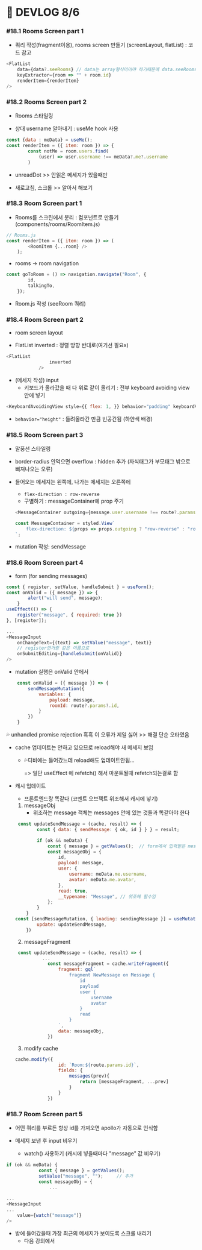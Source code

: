 # 🍳 DEVLOG 8/6

### #18.1 Rooms Screen part 1

- 쿼리 작성(fragment이용),  rooms screen 만들기 (screenLayout, flatList) : 코드 참고

```js
<FlatList
    data={data?.seeRooms} // data는 array형식이어야 하기때문에 data.seeRooms 를 넣음
    keyExtractor={room => "" + room.id}
    renderItem={renderItem}
/>
```



### #18.2 Rooms Screen part 2

- Rooms 스타일링

- 상대 username 알아내기 : useMe hook 사용

```js
const {data : meData} = useMe();
const renderItem = ({ item: room }) => {
        const notMe = room.users.find(
            (user) => user.username !== meData?.me?.username
        )
```

- unreadDot >> 안읽은 메세지가 있을때만

- 새로고침, 스크롤 >> 알아서 해보기



### #18.3 Room Screen part 1

- Rooms를 스크린에서 분리 : 컴포넌트로 만들기(components/rooms/RoomItem.js)

```js
// Rooms.js
const renderItem = ({ item: room }) => (
        <RoomItem {...room} />
    );
```

- rooms -> room navigation

```js
const goToRoom = () => navigation.navigate("Room", {
        id,
        talkingTo,
    });
```

- Room.js 작성 (seeRoom 쿼리)



### #18.4 Room Screen part 2

- room screen layout

- FlatList inverted : 정렬 방향 반대로(여기선 필요x)

```js
<FlatList
                inverted
            />
```

- (메세지 작성) input
  - 키보드가 올라갔을 때 다 위로 같이 올리기 : 전부 keyboard avoiding view 안에 넣기

```js
<KeyboardAvoidingView style={{ flex: 1, }} behavior="padding" keyboardVerticalOffset={160}>
```

- `behavior="height"` : 들려올라간 만큼 빈공간됨 (하얀색 배경)



### #18.5 Room Screen part 3

- 말풍선 스타일링 
- border-radius 안먹으면 overflow : hidden 추가 (자식태그가 부모태그 밖으로 삐져나오는 오류)



- 들어오는 메세지는 왼쪽에, 나가는 메세지는 오른쪽에

  - `flex-direction : row-reverse` 
  - 구별하기 : messageContainer에 prop 주기

  ```js
  <MessageContainer outgoing={message.user.username !== route?.params?.talkingTo?.username} >
  ```

  ```js
  const MessageContainer = styled.View`
      flex-direction: ${props => props.outgoing ? "row-reverse" : "row"};
  `;
  ```



- mutation 작성: sendMessage



### #18.6 Room Screen part 4

- form (for sending messages)

```js
const { register, setValue, handleSubmit } = useForm();
const onValid = ({ message }) => {
        alert("will send", message);
    }
useEffect(() => {
    register("message", { required: true })
}, [register]);

...
<MessageInput
    onChangeText={(text) => setValue("message", text)}
    // register한거랑 같은 이름으로
    onSubmitEditing={handleSubmit(onValid)}
/>
```

- mutation 실행은 onValid 안에서

```js
    const onValid = ({ message }) => {
        sendMessageMutation({
            variables: {
                payload: message,
                roomId: route?.params?.id,
            }
        })
    }
```

💦 unhandled promise rejection 흑흑 이 오류가 제일 싫어 >> 해결 단순 오타였음



- cache 업데이트는 안하고 있으므로 reload해야 새 메세지 보임

  - 💦디비에는 들어갔느데 reload해도 업데이트안됨...

    => 일단 useEffect 에 refetch()  해서 마운트될때 refetch되는걸로 함



- 캐시 업데이트

  - 프론트엔드랑 똑같다 (코멘트 오브젝트 위조해서 캐시에 넣기)

  1. messageObj
     - 위조하는 message 객체는 messages 안에 있는 것들과 똑같아야 한다

  ```js
   const updateSendMessage = (cache, result) => {
          const { data: { sendMessage: { ok, id } } } = result;
  
          if (ok && meData) {
              const { message } = getValues();  // form에서 입력받은 message
              const messageObj = {
                  id,
                  payload: message,
                  user: {
                      username: meData.me.username,
                      avatar: meData.me.avatar,
                  },
                  read: true,
                  __typename: "Message", // 위조에 필수임
              };
          }
      }
  const [sendMessageMutation, { loading: sendingMessage }] = useMutation(SEND_MESSAGE_MUTATION, {
          update: updateSendMessage,
      })
  ```

  2. messageFragment

  ```js
   const updateSendMessage = (cache, result) => {
       		...
              const messageFragment = cache.writeFragment({
                  fragment: gql`
                      fragment NewMessage on Message {
                          id
                          payload
                          user {
                              username
                              avatar
                          }
                          read
                      }
                  `,
                  data: messageObj,
              })
  ```

  3. modify cache

  ```js
  cache.modify({
                  id: `Room:${route.params.id}`,
                  fields: {
                      messages(prev){
                          return [messageFragment, ...prev]
                      }
                  }
              })
  ```

  


### #18.7 Room Screen part 5

- 어떤 쿼리를 부르든 항상 id를 가져오면 apollo가 자동으로 인식함

- 메세지 보낸 후 input 비우기
  - watch() 사용하기 (캐시에 넣을때마다 "message" 값 비우기)

```js
if (ok && meData) {
            const { message } = getValues();
            setValue("message", "");     // 추가
            const messageObj = {
                ...
                
...
<MessageInput
...
	value={watch("message")}
/>                
```

- 방에 들어갔을때 가장 최근의 메세지가 보이도록 스크롤 내리기
  - 다음 강의에서
